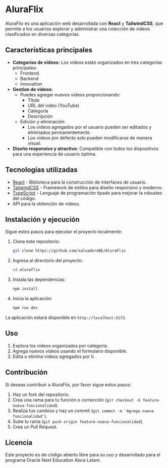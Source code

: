 # AluraFlix

AluraFlix es una aplicación web desarrollada con **React** y **TailwindCSS**, que permite a los usuarios explorar y administrar una colección de videos clasificados en diversas categorías.

## Características principales

- **Categorías de videos:** Los videos están organizados en tres categorías principales:
  - Frontend
  - Backend
  - Innovation
- **Gestíon de videos:**
  - Puedes agregar nuevos videos proporcionando:
    - Título
    - URL del video (YouTube)
    - Categoría
    - Descripción
  - Edición y eliminación:
    - Los videos agregados por el usuario pueden ser editados y eliminados permanentemente.
    - Los videos por defecto solo pueden modificarse de manera visual.
- **Diseño responsivo y atractivo:** Compatible con todos los dispositivos para una experiencia de usuario óptima.

## Tecnologías utilizadas

- [React](https://react.dev/) - Biblioteca para la construcción de interfaces de usuario.
- [TailwindCSS](https://tailwindcss.com/) - Framework de estilos para diseño responsivo y moderno.
- [TypeScript](https://www.typescriptlang.org/) - Lenguaje de programación tipado para mejorar la robustez del código.
- API para la obtención de videos.

## Instalación y ejecución

Sigue estos pasos para ejecutar el proyecto localmente:

1. Clona este repositorio:
   ```bash
   git clone https://github.com/salvadoreBE/AluraFlix
   ```

2. Ingresa al directorio del proyecto:
   ```bash
   cd aluraflix
   ```

3. Instala las dependencias:
   ```bash
   npm install
   ```

4. Inicia la aplicación:
   ```bash
   npm run dev
   ```

La aplicación estará disponible en `http://localhost:5173`.

## Uso

1. Explora los videos organizados por categoría.
2. Agrega nuevos videos usando el formulario disponible.
3. Edita o elimina videos agregados por ti.

## Contribución

Si deseas contribuir a AluraFlix, por favor sigue estos pasos:

1. Haz un fork del repositorio.
2. Crea una rama para tu función o corrección (`git checkout -b feature-nueva-funcionalidad`).
3. Realiza tus cambios y haz un commit (`git commit -m 'Agrega nueva funcionalidad'`).
4. Sube tu rama (`git push origin feature-nueva-funcionalidad`).
5. Crea un Pull Request.

## Licencia

Este proyecto es de código abierto libre para su uso y desarrollado para el programa Oracle Next Education Alura Latam.



